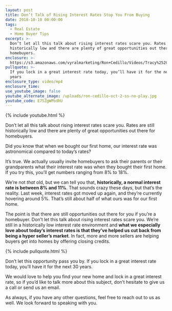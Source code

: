 ```yaml
---
layout: post
title: Don’t Talk of Rising Interest Rates Stop You From Buying
date: 2018-10-10 00:00:00
tags:
  - Real Estate
  - Home Buyer Tips
excerpt: >-
  Don’t let all this talk about rising interest rates scare you. Rates are still
  historically low and there are plenty of great opportunities out there for
  homebuyers.
enclosure: >-
  https://s3.amazonaws.com/vyralmarketing/Ron+Cedillo/Videos/Tracy%252C+CA+Real+Estate+-+Dont+Talk+of+Rising+Interest+Rates+Stop+You+From+Buying.mp4
pullquote: >-
  If you lock in a great interest rate today, you’ll have it for the next 30
  years
enclosure_type: video/mp4
enclosure_time:
use_youtube_image: false
youtube_alternate_image: /uploads/ron-cedillo-oct-2-ss-no-play.jpg
youtube_code: E75ZgWPbdhU
---
```


{% include youtube.html %}

Don’t let all this talk about rising interest rates scare you. Rates are still historically low and there are plenty of great opportunities out there for homebuyers.

Did you know that when we bought our first home, our interest rate was astronomical compared to today’s rates?

It’s true. We actually usually invite homebuyers to ask their parents or their grandparents what their interest rate was when they bought their first home. If you try this, you’ll get numbers ranging from 8% to 18%.

We’re not *that* old, but we can tell you that, **historically, a normal interest rate is between 8% and 11%**. That sounds crazy these days, but that’s the reality. Last week, interest rates got moved up again, and they’re currently hovering around 5%. That’s still about half of what ours was for our first home.

The point is that there are still opportunities out there for you if you’re a homebuyer. Don’t let this talk about rising interest rates scare you. We’re still in a historically low interest rate environment and **what we especially love about today’s interest rates is that they’ve helped us cut back from being a hyper seller’s market**. In fact, more and more sellers are helping buyers get into homes by offering closing credits.

{% include pullquote.html %}

Don’t let this opportunity pass you by. If you lock in a great interest rate today, you’ll have it for the next 30 years.

We would love to help you find your new home and lock in a great interest rate, so if you’d like to talk more about this subject, don’t hesitate to give us a call or send us an email.

As always, if you have any other questions, feel free to reach out to us as well. We look forward to speaking with you.